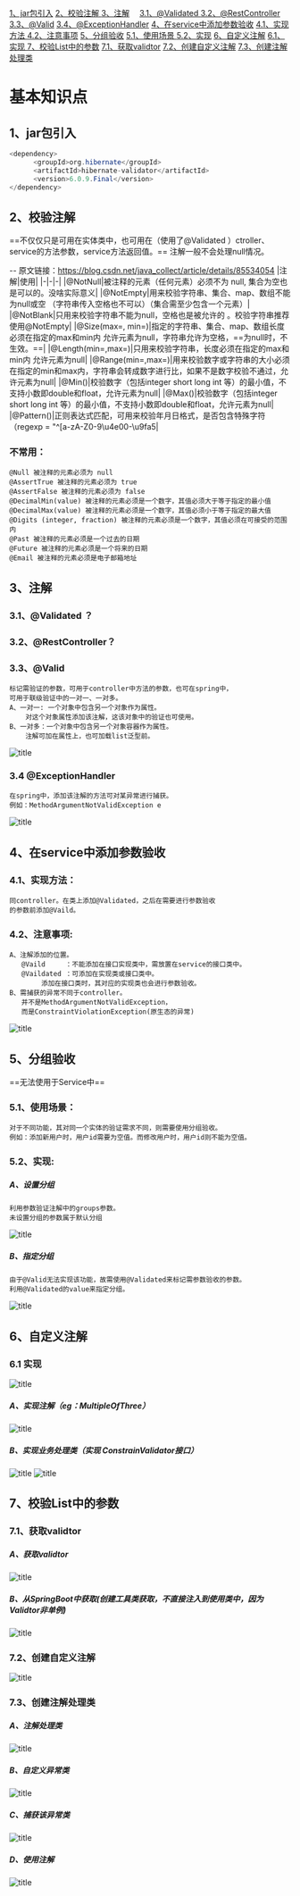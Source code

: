 <a href='#1'>1、jar包引入</a>
<a href='#2'>2、校验注解 </a>
<a href='#3'>3、注解</a>
&ensp;&ensp;<a href='#3.1'>3.1、@Validated </a>
   <a href='#3.2'>3.2、@RestController</a>
   <a href='#3.3'>3.3、@Valid</a>
   <a href='#3.4'>3.4、@ExceptionHandler</a>
<a href='#4'>4、在service中添加参数验收</a>
   <a href='#4.1'>4.1、实现方法 </a>
   <a href='#4.2'>4.2、注意事项</a>
<a href='#5'>5、分组验收</a>
   <a href='#5.1'>5.1、使用场景 </a>
   <a href='#5.2'>5.2、实现</a>
<a href='#6'>6、自定义注解</a>
   <a href='#6.1'>6.1、实现 </a>
<a href='#7'>7、校验List中的参数</a>
   <a href='#7.1'>7.1、获取validtor</a>
   <a href='#7.2'>7.2、创建自定义注解</a>
   <a href='#7.3'>7.3、创建注解处理类</a>	

# 基本知识点
## <span id='1'> 1、jar包引入
``` java
<dependency>
      <groupId>org.hibernate</groupId>
      <artifactId>hibernate-validator</artifactId>
      <version>6.0.9.Final</version>
</dependency>
```
## <span id='2'> 2、校验注解 
==不仅仅只是可用在实体类中，也可用在（使用了@Validated ）ctroller、
service的方法参数，service方法返回值。==
注解一般不会处理null情况。

-- 原文链接：https://blog.csdn.net/java_collect/article/details/85534054
|注解|使用|
|-|-|-|
|@NotNull|被注释的元素（任何元素）必须不为 null, 集合为空也是可以的。没啥实际意义|
|@NotEmpty|用来校验字符串、集合、map、数组不能为null或空 （字符串传入空格也不可以）（集合需至少包含一个元素）|
|@NotBlank|只用来校验字符串不能为null，空格也是被允许的 。校验字符串推荐使用@NotEmpty|
|@Size(max=, min=)|指定的字符串、集合、map、数组长度必须在指定的max和min内 允许元素为null，字符串允许为空格，==为null时，不生效。==|
|@Length(min=,max=)|只用来校验字符串，长度必须在指定的max和min内 允许元素为null|
|@Range(min=,max=)|用来校验数字或字符串的大小必须在指定的min和max内，字符串会转成数字进行比，如果不是数字校验不通过，允许元素为null|
|@Min()|校验数字（包括integer short long int 等）的最小值，不支持小数即double和float，允许元素为null|
|@Max()|校验数字（包括integer short long int 等）的最小值，不支持小数即double和float，允许元素为null|
|@Pattern()|正则表达式匹配，可用来校验年月日格式，是否包含特殊字符（regexp = "^[a-zA-Z0-9\u4e00-\u9fa5|
### 不常用：
```
@Null 被注释的元素必须为 null
@AssertTrue 被注释的元素必须为 true
@AssertFalse 被注释的元素必须为 false
@DecimalMin(value) 被注释的元素必须是一个数字，其值必须大于等于指定的最小值
@DecimalMax(value) 被注释的元素必须是一个数字，其值必须小于等于指定的最大值
@Digits (integer, fraction) 被注释的元素必须是一个数字，其值必须在可接受的范围内
@Past 被注释的元素必须是一个过去的日期
@Future 被注释的元素必须是一个将来的日期
@Email 被注释的元素必须是电子邮箱地址
```
## <span id='3'> 3、注解
### <span id='3.1'> 3.1、@Validated ？
### <span id='3.2'> 3.2、@RestController？
### <span id='3.3'> 3.3、@Valid 
  	标记需验证的参数，可用于controller中方法的参数，也可在spring中，
	可用于联级验证中的一对一、一对多。
	A、一对一: 一个对象中包含另一个对象作为属性。
		对这个对象属性添加该注解，这该对象中的验证也可使用。
	B、一对多：一个对象中包含另一个对象容器作为属性。
		注解可加在属性上，也可加载list泛型前。
![title](https://i.loli.net/2019/12/25/D2lnKajL7B3FWZX.png)
### <span id='3.4'> 3.4 @ExceptionHandler
	在spring中，添加该注解的方法可对某异常进行捕获。
	例如：MethodArgumentNotValidException e
![title](https://i.loli.net/2019/12/25/DkXS72z8ymVHs9g.png)

## <span id='4'> 4、在service中添加参数验收
### <span id='4.1'> 4.1、实现方法：
	同controller。在类上添加@Validated，之后在需要进行参数验收
	的参数前添加@Vaild。
### <span id='4.2'> 4.2、注意事项:
	A、注解添加的位置。
	   @Vaild     ：不能添加在接口实现类中，需放置在service的接口类中。
	   @Vaildated ：可添加在实现类或接口类中。
			添加在接口类时，其对应的实现类也会进行参数验收。
	B、需捕获的异常不同于controller。
	   并不是MethodArgumentNotValidException，
	   而是ConstraintViolationException(原生态的异常)
![title](https://i.loli.net/2019/12/25/LfBN1nYHap4oICl.png)

## <span id='5'> 5、分组验收
==无法使用于Service中==
### <span id='5.1'> 5.1、使用场景：
	对于不同功能，其对同一个实体的验证需求不同，则需要使用分组验收。
	例如：添加新用户时，用户id需要为空值。而修改用户时，用户id则不能为空值。
### <span id='5.2'> 5.2、实现:
##### A、设置分组
	利用参数验证注解中的groups参数。
	未设置分组的参数属于默认分组
![title](https://i.loli.net/2019/12/25/N4YIeB2XiAG7zOM.png)
##### B、指定分组
	由于@Valid无法实现该功能，故需使用@Validated来标记需参数验收的参数。
	利用@Validated的value来指定分组。
![title](https://i.loli.net/2019/12/25/xBirm8CySeluRdO.png)

## <span id='6'> 6、自定义注解
### <span id='6.1'> 6.1 实现
![title](https://i.loli.net/2019/12/25/to8ImMyNliRhbLk.png)
##### A、实现注解（eg：MultipleOfThree）
![title](https://i.loli.net/2019/12/25/MhaCUDuZzye8drA.png)
##### B、实现业务处理类（实现 ConstrainValidator接口）
![title](https://i.loli.net/2019/12/25/3ZmneUurxVYgT7t.png)
![title](https://i.loli.net/2019/12/25/gEj84YzF1u6NJWp.png)

## <span id='7'> 7、校验List中的参数
### <span id='7.1'> 7.1、获取validtor
##### A、获取validtor
![title](https://i.loli.net/2019/12/26/nBJNFeyPDsrhQgZ.png)
##### B、从SpringBoot中获取(创建工具类获取，不直接注入到使用类中，因为Validtor非单例)
![title](https://i.loli.net/2019/12/26/nISaLUHBzZmWRot.png)
### <span id='7.2'> 7.2、创建自定义注解
![title](https://i.loli.net/2019/12/26/q58ZYX9MDJyTAiU.png)
### <span id='7.3'> 7.3、创建注解处理类
##### A、注解处理类
![title](https://i.loli.net/2019/12/26/3Di65jMOXscZThI.png)
##### B、自定义异常类
![title](https://i.loli.net/2019/12/26/CHNldPUWcu3Mf7r.png)
##### C、捕获该异常类
![title](https://i.loli.net/2019/12/26/nlPAOJpXVyEtmML.png)
##### D、使用注解
![title](https://i.loli.net/2019/12/26/PGpiIoOXDsMfxlz.png)